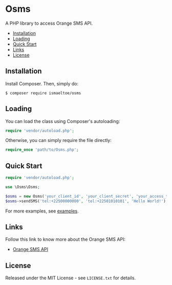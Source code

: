 # Osms

A PHP library to access Orange SMS API.

* [Installation](#installation)
* [Loading](#loading)
* [Quick Start](#quick-start)
* [Links](#links)
* [License](#license)

## Installation

Install Composer. Then, simply do:

    $ composer require ismaeltoe/osms

## Loading

You can load the class using Composer's autoloading:

```php
require 'vendor/autoload.php';
```
Otherwise, you can simply require the file directly:

```php
require_once 'path/to/Osms.php';
```
## Quick Start

```php
require 'vendor/autoload.php';

use \Osms\Osms;

$osms = new Osms('your_client_id', 'your_client_secret', 'your_access_token');
$osms->sendSMS('tel:+22500000000', 'tel:+22501010101', 'Hello World!');
```
For more examples, see [examples](https://github.com/ismaeltoe/osms-php/tree/master/examples).

## Links

Follow this link to know more about the Orange SMS API:

 * [Orange SMS API](https://www.orangepartner.com/SMS-CI-API)

## License

Released under the MIT License - see `LICENSE.txt` for details.
